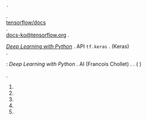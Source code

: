 #   

    .            
[  ](https://www.tensorflow.org/?hl=en)     .    
 [tensorflow/docs](https://github.com/tensorflow/docs)     
.    
[docs-ko@tensorflow.org](https://groups.google.com/a/tensorflow.org/forum/#!forum/docs-ko)
  .

  
*[Deep Learning with Python](https://books.google.com/books?id=Yo3CAQAACAAJ)* 
 .           API `tf.keras` .
 (Keras)    
[  ](https://github.com/tensorflow/docs/blob/master/site/en/r1/guide/keras.ipynb)
.

 : *Deep Learning with Python*       .      AI   (Francois Chollet) .           . (    *[   ](https://books.google.co.kr/books?id=EJV5DwAAQBAJ)* )

    
[ ](https://developers.google.com/machine-learning/crash-course/) 
.

1. [  ](./basic_classification.ipynb)
2. [ ](./basic_text_classification.ipynb)
3. [](./basic_regression.ipynb)
4. [ ](./overfit_and_underfit.ipynb)
5. [  ](./save_and_restore_models.ipynb)
